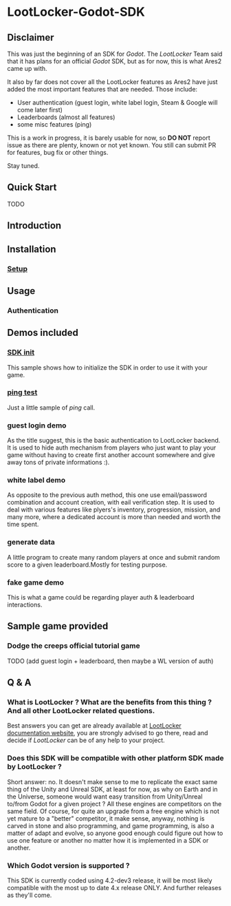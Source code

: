 # LootLocker-Godot-SDK

## Disclaimer
This was just the beginning of an SDK for _Godot_. The _LootLocker_ Team said that it has plans for an official _Godot_ SDK, but as for now, this is what Ares2 came up with.

It also by far does not cover all the LootLocker features as Ares2 have just added the most important features that are needed. Those include:

- User authentication (guest login, white label login, Steam & Google will come later first)
- Leaderboards (almost all features)
- some misc features (ping)

This is a work in progress, it is barely usable for now, so **DO NOT** report issue as there are plenty, known or not yet known. You still can submit PR for features, bug fix or other things.

Stay tuned.

## Quick Start

TODO

## Introduction

## Installation

### [Setup](./documentation/setup/setup.md)

## Usage

### Authentication

## Demos included

### [SDK init](./src/demo/scripts/test-SDKinit.gd)

This sample shows how to initialize the SDK in order to use it with your game.

### [ping test](./src/demo/scripts/ping_test.gd)

Just a little sample of _ping_ call.

### guest login demo

As the title suggest, this is the basic authentication to LootLocker backend. It is used to hide auth mechanism from players who just want to play your game without having to create first another account somewhere and give away tons of private informations :).

### white label demo

As opposite to the previous auth method, this one use email/password combination and account creation, with eail verification step. It is used to deal with various features like plyers's inventory, progression, mission, and many more, where a dedicated account is more than needed and worth the time spent.

### generate data

A little program to create many random players at once and submit random score to a given leaderboard.Mostly for testing purpose.

### fake game demo

This is what a game could be regarding player auth & leaderboard interactions.

## Sample game provided

### Dodge the creeps official tutorial game

TODO (add guest login + leaderboard, then maybe a WL version of auth)

## Q & A

### What is LootLocker ? What are the benefits from this thing ? And all other LootLocker related questions.

Best answers you can get are already available at [LootLocker documentation website](https://docs.lootlocker.com/the-basics/what-is-lootlocker), you are strongly advised to go there, read and decide if _LootLocker_ can be of any help to your project.

### Does this SDK will be compatible with other platform SDK made by LootLocker ?

Short answer: no.
It doesn't make sense to me to replicate the exact same thing of the Unity and Unreal SDK, at least for now, as why on Earth and in the Universe, someone would want easy transition from Unity/Unreal to/from Godot for a given project ? All these engines are competitors on the same field.
Of course, for quite an upgrade from a free engine which is not yet mature to a "better" competitor, it make sense, anyway, nothing is carved in stone and also programming, and game programming, is also a matter of adapt and evolve, so anyone good enough could figure out how to use one feature or another no matter how it is implemented in a SDK or another.

### Which Godot version is supported ?

This SDK is currently coded using 4.2-dev3 release, it will be most likely compatible with the most up to date 4.x release ONLY. And further releases as they'll come.


